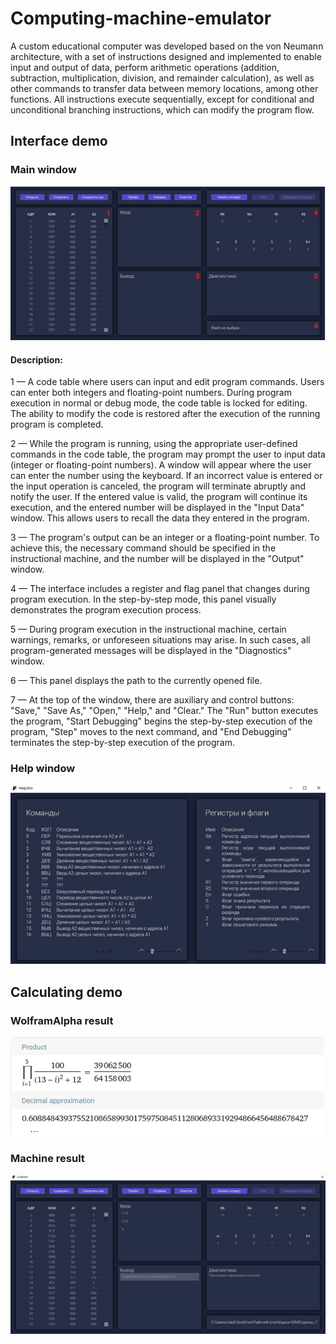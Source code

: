# Computing-machine-emulator
A custom educational computer was developed based on the von Neumann architecture, with a set of instructions designed and implemented to enable input and output of data, perform arithmetic operations (addition, subtraction, multiplication, division, and remainder calculation), as well as other commands to transfer data between memory locations, among other functions. All instructions execute sequentially, except for conditional and unconditional branching instructions, which can modify the program flow.

## Interface demo
### Main window
![Main window](readme-main-window.png)
#### Description:
1 — A code table where users can input and edit program commands. Users can enter both integers and floating-point numbers. During program execution in normal or debug mode, the code table is locked for editing. The ability to modify the code is restored after the execution of the running program is completed.

2 — While the program is running, using the appropriate user-defined commands in the code table, the program may prompt the user to input data (integer or floating-point numbers). A window will appear where the user can enter the number using the keyboard. If an incorrect value is entered or the input operation is canceled, the program will terminate abruptly and notify the user. If the entered value is valid, the program will continue its execution, and the entered number will be displayed in the "Input Data" window. This allows users to recall the data they entered in the program.

3 — The program's output can be an integer or a floating-point number. To achieve this, the necessary command should be specified in the instructional machine, and the number will be displayed in the "Output" window.

4 — The interface includes a register and flag panel that changes during program execution. In the step-by-step mode, this panel visually demonstrates the program execution process.

5 — During program execution in the instructional machine, certain warnings, remarks, or unforeseen situations may arise. In such cases, all program-generated messages will be displayed in the "Diagnostics" window.

6 — This panel displays the path to the currently opened file.

7 — At the top of the window, there are auxiliary and control buttons: "Save," "Save As," "Open," "Help," and "Clear." The "Run" button executes the program, "Start Debugging" begins the step-by-step execution of the program, "Step" moves to the next command, and "End Debugging" terminates the step-by-step execution of the program.

### Help window
![Help window](readme-help-window.png)

## Calculating demo
### WolframAlpha result
![WolframAlpha result](readme-calculating-demo-wolfram.png)

### Machine result
![Machine result](readme-calculating-demo-machine.png)
